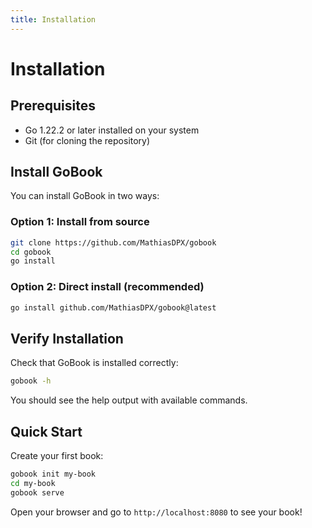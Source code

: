 ```yaml
---
title: Installation
---
```


# Installation

## Prerequisites

- Go 1.22.2 or later installed on your system
- Git (for cloning the repository)

## Install GoBook

You can install GoBook in two ways:

### Option 1: Install from source

```bash
git clone https://github.com/MathiasDPX/gobook
cd gobook
go install
```

### Option 2: Direct install (recommended)

```bash
go install github.com/MathiasDPX/gobook@latest
```

## Verify Installation

Check that GoBook is installed correctly:

```bash
gobook -h
```

You should see the help output with available commands.

## Quick Start

Create your first book:

```bash
gobook init my-book
cd my-book
gobook serve
```

Open your browser and go to `http://localhost:8080` to see your book!